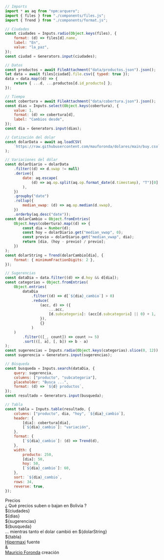 <link rel="stylesheet" href="style.css">

```js
// Imports
import * as aq from "npm:arquero";
import { files } from "./components/files.js";
import { Trend } from "./components/format.js";
```

```js
// Ciudades
const ciudades = Inputs.radio(Object.keys(files), {
    format: (d) => files[d].name,
    label: "En",
    value: "la_paz",
});
const ciudad = Generators.input(ciudades);
```

```js
// Datos
const productos = await FileAttachment("data/productos.json").json();
let data = await files[ciudad].file.csv({ typed: true });
data = data.map((d) => {
    return { ...d, ...productos[d.id_producto] };
});
```

```js
// Tiempo
const cobertura = await FileAttachment("data/cobertura.json").json();
const dias = Inputs.select(Object.keys(cobertura), {
    value: 1,
    format: (d) => cobertura[d],
    label: "Cambios desde",
});
const dia = Generators.input(dias);
```

```js
// Cotización del dolar
const dolarData = await aq.loadCSV(
    `https://raw.githubusercontent.com/mauforonda/dolares/main/buy.csv`
);
```

```js
// Variaciones del dólar
const dolarDiario = dolarData
    .filter((d) => d.vwap != null)
    .derive({
        date: aq.escape(
            (d) => aq.op.split(aq.op.format_date(d.timestamp), "T")[0]
        ),
    })
    .groupby("date")
    .rollup({
        median_vwap: (d) => aq.op.median(d.vwap),
    })
    .orderby(aq.desc("date"));
const dolarCambio = Object.fromEntries(
    Object.keys(cobertura).map((d) => {
        const dia = Number(d);
        const hoy = dolarDiario.get("median_vwap", 0);
        const previo = dolarDiario.get("median_vwap", dia);
        return [dia, (hoy - previo) / previo];
    })
);
const dolarString = Trend(dolarCambio[dia], {
    format: { minimumFractionDigits: 2 },
});
```

```js
// Sugerencias
const dataDia = data.filter((d) => d.hoy && d[dia]);
const categorias = Object.fromEntries(
    Object.entries(
        dataDia
            .filter((d) => d[`${dia}_cambio`] > 0)
            .reduce(
                (acc, d) => ({
                    ...acc,
                    [d.subcategoria]: (acc[d.subcategoria] || 0) + 1,
                }),
                {}
            )
    )
        .filter(([_, count]) => count >= 5)
        .sort(([, a], [, b]) => b - a)
);
const sugerencias = Inputs.radio(Object.keys(categorias).slice(0, 12));
const sugerencia = Generators.input(sugerencias);
```

```js
// Búsqueda
const busqueda = Inputs.search(dataDia, {
    query: sugerencia,
    columns: ["producto", "subcategoria"],
    placeholder: "Busca ...",
    format: (d) => `${d} productos`,
});
const resultado = Generators.input(busqueda);
```

```js
// Tabla
const tabla = Inputs.table(resultado, {
    columns: ["producto", dia, "hoy", `${dia}_cambio`],
    header: {
        [dia]: cobertura[dia],
        [`${dia}_cambio`]: "variación",
    },
    format: {
        [`${dia}_cambio`]: (d) => Trend(d),
    },
    width: {
        producto: 250,
        [dia]: 50,
        hoy: 50,
        [`${dia}_cambio`]: 60,
    },
    sort: `${dia}_cambio`,
    rows: 34,
    reverse: true,
});
```

<div class="header">
    <div class="title">Precios</div>
    <div class="subtitle">
        ¿ Qué precios suben o bajan en Bolivia ?
    </div>
</div>

<div class="grid grid-cols-3 controls">
    <div class="card grid-colspan-1">
        <div class="ciudades">
            ${ciudades}
        </div>
        <div class="tiempo">
            ${dias}
        </div>
    </div>
    <div class="card grid-colspan-2">
        <div class="sugerencias">
          ${sugerencias}
        </div>
        <div class="busqueda">
            ${busqueda}
        </div>
    </div>
</div>

<div class="dolar"> ... mientras tanto el dolar cambió en ${dolarString}</div>

<div class="card precios">
    ${tabla}
</div>

<div id="creditos">
    <div class="credito">
        <span><a href="https://hipermaxi.com/" target="_blank">Hipermaxi</a></span>
        <span class="creditoNota">fuente</span>
    </div>
    <div>&</div>
    <div class="credito">
        <span><a href="mailto:mauriforonda@gmail.com">Mauricio Foronda</a></span>
        <span class="creditoNota">creación</span>
    </div>
</div>
